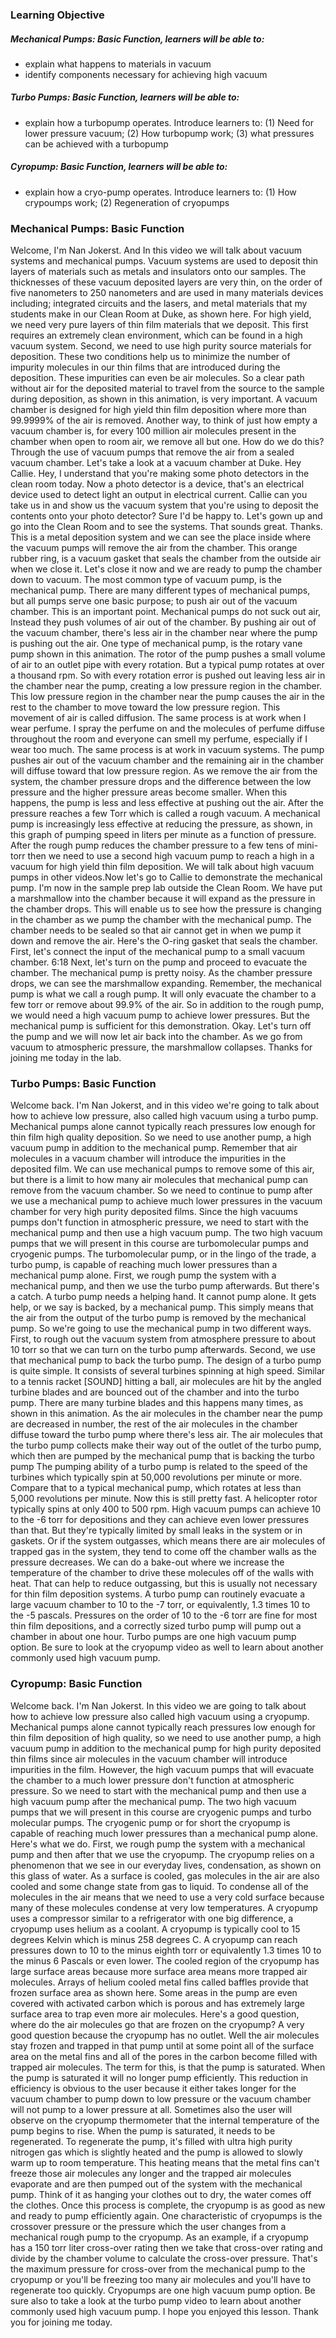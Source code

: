 
### Learning Objective
##### Mechanical Pumps: Basic Function, learners will be able to:

- explain what happens to materials in vacuum
- identify components necessary for achieving high vacuum
##### Turbo Pumps: Basic Function, learners will be able to:

- explain how a turbopump operates. Introduce learners to: (1) Need for lower pressure vacuum; (2) How turbopump work; (3) what pressures can be achieved with a turbopump
##### Cyropump: Basic Function, learners will be able to:

- explain how a cryo-pump operates. Introduce learners to: (1) How crypoumps work; (2) Regeneration of cryopumps

### Mechanical Pumps: Basic Function
Welcome, I'm Nan Jokerst. And In this video we will talk about vacuum systems and mechanical pumps. Vacuum systems are used to deposit thin layers of materials such as metals and insulators onto our samples. The thicknesses of these vacuum deposited layers are very thin, on the order of five nanometers to 250 nanometers and are used in many materials devices including; integrated circuits and the lasers, and metal materials that my students make in our Clean Room at Duke, as shown here. For high yield, we need very pure layers of thin film materials that we deposit. This first requires an extremely clean environment, which can be found in a high vacuum system. Second, we need to use high purity source materials for deposition. These two conditions help us to minimize the number of impurity molecules in our thin films that are introduced during the deposition. These impurities can even be air molecules. So a clear path without air for the deposited material to travel from the source to the sample during deposition, as shown in this animation, is very important. A vacuum chamber is designed for high yield thin film deposition where more than 99.9999% of the air is removed. Another way, to think of just how empty a vacuum chamber is, for every 100 million air molecules present in the chamber when open to room air, we remove all but one. How do we do this? Through the use of vacuum pumps that remove the air from a sealed vacuum chamber. Let's take a look at a vacuum chamber at Duke. Hey Callie. Hey, I understand that you're making some photo detectors in the clean room today. Now a photo detector is a device, that's an electrical device used to detect light an output in electrical current. Callie can you take us in and show us the vacuum system that you're using to deposit the contents onto your photo detector? Sure I'd be happy to. Let's gown up and go into the Clean Room and to see the systems. That sounds great. Thanks. This is a metal deposition system and we can see the place inside where the vacuum pumps will remove the air from the chamber. This orange rubber ring, is a vacuum gasket that seals the chamber from the outside air when we close it. Let's close it now and we are ready to pump the chamber down to vacuum. The most common type of vacuum pump, is the mechanical pump. There are many different types of mechanical pumps, but all pumps serve one basic purpose; to push air out of the vacuum chamber. This is an important point. Mechanical pumps do not suck out air, Instead they push volumes of air out of the chamber. By pushing air out of the vacuum chamber, there's less air in the chamber near where the pump is pushing out the air. One type of mechanical pump, is the rotary vane pump shown in this animation. The rotor of the pump pushes a small volume of air to an outlet pipe with every rotation. But a typical pump rotates at over a thousand rpm. So with every rotation error is pushed out leaving less air in the chamber near the pump, creating a low pressure region in the chamber. This low pressure region in the chamber near the pump causes the air in the rest to the chamber to move toward the low pressure region. This movement of air is called diffusion. The same process is at work when I wear perfume. I spray the perfume on and the molecules of perfume diffuse throughout the room and everyone can smell my perfume, especially if I wear too much. The same process is at work in vacuum systems. The pump pushes air out of the vacuum chamber and the remaining air in the chamber will diffuse toward that low pressure region. As we remove the air from the system, the chamber pressure drops and the difference between the low pressure and the higher pressure areas become smaller. When this happens, the pump is less and less effective at pushing out the air. After the pressure reaches a few Torr which is called a rough vacuum. A mechanical pump is increasingly less effective at reducing the pressure, as shown, in this graph of pumping speed in liters per minute as a function of pressure. After the rough pump reduces the chamber pressure to a few tens of mini-torr then we need to use a second high vacuum pump to reach a high in a vacuum for high yield thin film deposition. We will talk about high vacuum pumps in other videos.Now let's go to Callie to demonstrate the mechanical pump. I'm now in the sample prep lab outside the Clean Room. We have put a marshmallow into the chamber because it will expand as the pressure in the chamber drops. This will enable us to see how the pressure is changing in the chamber as we pump the chamber with the mechanical pump. The chamber needs to be sealed so that air cannot get in when we pump it down and remove the air. Here's the O-ring gasket that seals the chamber. First, let's connect the input of the mechanical pump to a small vacuum chamber.
6:18
Next, let's turn on the pump and proceed to evacuate the chamber. The mechanical pump is pretty noisy. As the chamber pressure drops, we can see the marshmallow expanding. Remember, the mechanical pump is what we call a rough pump. It will only evacuate the chamber to a few torr or remove about 99.9% of the air. So in addition to the rough pump, we would need a high vacuum pump to achieve lower pressures. But the mechanical pump is sufficient for this demonstration. Okay. Let's turn off the pump and we will now let air back into the chamber. As we go from vacuum to atmospheric pressure, the marshmallow collapses. Thanks for joining me today in the lab.

### Turbo Pumps: Basic Function
Welcome back. I'm Nan Jokerst, and in this video we're going to talk about how to achieve low pressure, also called high vacuum using a turbo pump. Mechanical pumps alone cannot typically reach pressures low enough for thin film high quality deposition. So we need to use another pump, a high vacuum pump in addition to the mechanical pump. Remember that air molecules in a vacuum chamber will introduce the impurities in the deposited film. We can use mechanical pumps to remove some of this air, but there is a limit to how many air molecules that mechanical pump can remove from the vacuum chamber. So we need to continue to pump after we use a mechanical pump to achieve much lower pressures in the vacuum chamber for very high purity deposited films. Since the high vacuums pumps don't function in atmospheric pressure, we need to start with the mechanical pump and then use a high vacuum pump. The two high vacuum pumps that we will present in this course are turbomolecular pumps and cryogenic pumps. The turbomolecular pump, or in the lingo of the trade, a turbo pump, is capable of reaching much lower pressures than a mechanical pump alone. First, we rough pump the system with a mechanical pump, and then we use the turbo pump afterwards. But there's a catch. A turbo pump needs a helping hand. It cannot pump alone. It gets help, or we say is backed, by a mechanical pump. This simply means that the air from the output of the turbo pump is removed by the mechanical pump. So we're going to use the mechanical pump in two different ways. First, to rough out the vacuum system from atmosphere pressure to about 10 torr so that we can turn on the turbo pump afterwards. Second, we use that mechanical pump to back the turbo pump. The design of a turbo pump is quite simple. It consists of several turbines spinning at high speed. Similar to a tennis racket [SOUND] hitting a ball, air molecules are hit by the angled turbine blades and are bounced out of the chamber and into the turbo pump. There are many turbine blades and this happens many times, as shown in this animation. As the air molecules in the chamber near the pump are decreased in number, the rest of the air molecules in the chamber diffuse toward the turbo pump where there's less air. The air molecules that the turbo pump collects make their way out of the outlet of the turbo pump, which then are pumped by the mechanical pump that is backing the turbo pump The pumping ability of a turbo pump is related to the speed of the turbines which typically spin at 50,000 revolutions per minute or more. Compare that to a typical mechanical pump, which rotates at less than 5,000 revolutions per minute. Now this is still pretty fast. A helicopter rotor typically spins at only 400 to 500 rpm. High vacuum pumps can achieve 10 to the -6 torr for depositions and they can achieve even lower pressures than that. But they're typically limited by small leaks in the system or in gaskets. Or if the system outgasses, which means there are air molecules of trapped gas in the system, they tend to come off the chamber walls as the pressure decreases. We can do a bake-out where we increase the temperature of the chamber to drive these molecules off of the walls with heat. That can help to reduce outgassing, but this is usually not necessary for thin film deposition systems. A turbo pump can routinely evacuate a large vacuum chamber to 10 to the -7 torr, or equivalently, 1.3 times 10 to the -5 pascals. Pressures on the order of 10 to the -6 torr are fine for most thin film depositions, and a correctly sized turbo pump will pump out a chamber in about one hour. Turbo pumps are one high vacuum pump option. Be sure to look at the cryopump video as well to learn about another commonly used high vacuum pump.
### Cyropump: Basic Function
Welcome back. I'm Nan Jokerst. In this video we are going to talk about how to achieve low pressure also called high vacuum using a cryopump. Mechanical pumps alone cannot typically reach pressures low enough for thin film deposition of high quality, so we need to use another pump, a high vacuum pump in addition to the mechanical pump for high purity deposited thin films since air molecules in the vacuum chamber will introduce impurities in the film. However, the high vacuum pumps that will evacuate the chamber to a much lower pressure don't function at atmospheric pressure. So we need to start with the mechanical pump and then use a high vacuum pump after the mechanical pump. The two high vacuum pumps that we will present in this course are cryogenic pumps and turbo molecular pumps. The cryogenic pump or for short the cryopump is capable of reaching much lower pressures than a mechanical pump alone. Here's what we do. First, we rough pump the system with a mechanical pump and then after that we use the cryopump. The cryopump relies on a phenomenon that we see in our everyday lives, condensation, as shown on this glass of water. As a surface is cooled, gas molecules in the air are also cooled and some change state from gas to liquid. To condense all of the molecules in the air means that we need to use a very cold surface because many of these molecules condense at very low temperatures. A cryopump uses a compressor similar to a refrigerator with one big difference, a cryopump uses helium as a coolant. A cryopump is typically cool to 15 degrees Kelvin which is minus 258 degrees C. A cryopump can reach pressures down to 10 to the minus eighth torr or equivalently 1.3 times 10 to the minus 6 Pascals or even lower. The cooled region of the cryopump has large surface areas because more surface area means more trapped air molecules. Arrays of helium cooled metal fins called baffles provide that frozen surface area as shown here. Some areas in the pump are even covered with activated carbon which is porous and has extremely large surface area to trap even more air molecules. Here's a good question, where do the air molecules go that are frozen on the cryopump? A very good question because the cryopump has no outlet. Well the air molecules stay frozen and trapped in that pump until at some point all of the surface area on the metal fins and all of the pores in the carbon become filled with trapped air molecules. The term for this, is that the pump is saturated. When the pump is saturated it will no longer pump efficiently. This reduction in efficiency is obvious to the user because it either takes longer for the vacuum chamber to pump down to low pressure or the vacuum chamber will not pump to a lower pressure at all. Sometimes also the user will observe on the cryopump thermometer that the internal temperature of the pump begins to rise. When the pump is saturated, it needs to be regenerated. To regenerate the pump, it's filled with ultra high purity nitrogen gas which is slightly heated and the pump is allowed to slowly warm up to room temperature. This heating means that the metal fins can't freeze those air molecules any longer and the trapped air molecules evaporate and are then pumped out of the system with the mechanical pump. Think of it as hanging your clothes out to dry, the water comes off the clothes. Once this process is complete, the cryopump is as good as new and ready to pump efficiently again. One characteristic of cryopumps is the crossover pressure or the pressure which the user changes from a mechanical rough pump to the cryopump. As an example, if a cryopump has a 150 torr liter cross-over rating then we take that cross-over rating and divide by the chamber volume to calculate the cross-over pressure. That's the maximum pressure for cross-over from the mechanical pump to the cryopump or you'll be freezing too many air molecules and you'll have to regenerate too quickly. Cryopumps are one high vacuum pump option. Be sure also to take a look at the turbo pump video to learn about another commonly used high vacuum pump. I hope you enjoyed this lesson. Thank you for joining me today.
